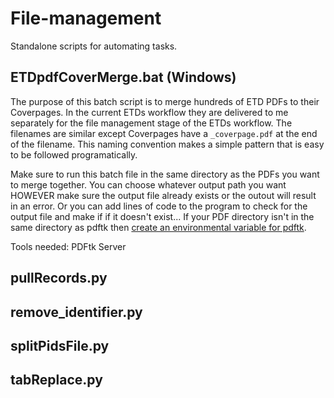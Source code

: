 # File-management
Standalone scripts for automating tasks.

## ETDpdfCoverMerge.bat (Windows)
The purpose of this batch script is to merge hundreds of ETD PDFs to their Coverpages. In the current ETDs workflow they are delivered to me separately for the file management stage of the ETDs workflow. The filenames are similar except Coverpages have a `_coverpage.pdf` at the end of the filename. This naming convention makes a simple pattern that is easy to be followed programatically.

Make sure to run this batch file in the same directory as the PDFs you want to merge together. You can choose whatever output path you want HOWEVER make sure the output file already exists or the outout will result in an error. Or you can add lines of code to the program to check for the output file and make if if it doesn't exist... If your PDF directory isn't in the same directory as pdftk then [create an environmental variable for pdftk](https://ourcodeworld.com/articles/read/240/how-to-edit-and-add-environment-variables-in-windows-for-easy-command-line-access).

Tools needed: PDFtk Server

## pullRecords.py

## remove_identifier.py

## splitPidsFile.py

## tabReplace.py
